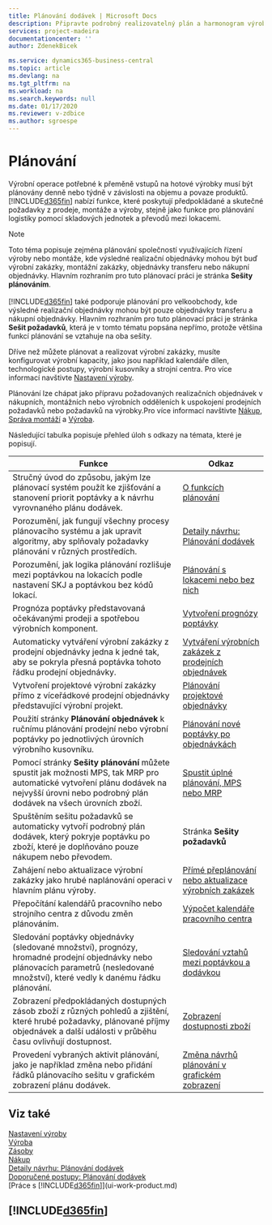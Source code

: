 ```yaml
---
title: Plánování dodávek | Microsoft Docs
description: Připravte podrobný realizovatelný plán a harmonogram výroby pro prodejní a výrobní poptávky.
services: project-madeira
documentationcenter: ''
author: ZdenekBicek

ms.service: dynamics365-business-central
ms.topic: article
ms.devlang: na
ms.tgt_pltfrm: na
ms.workload: na
ms.search.keywords: null
ms.date: 01/17/2020
ms.reviewer: v-zdbice
ms.author: sgroespe
---
```

# Plánování

Výrobní operace potřebné k přeměně vstupů na hotové výrobky musí být plánovány denně nebo týdně v závislosti na objemu a povaze produktů. [!INCLUDE[d365fin](includes/d365fin_md.md)] nabízí funkce, které poskytují předpokládané a skutečné požadavky z prodeje, montáže a výroby, stejně jako funkce pro plánování logistiky pomocí skladových jednotek a převodů mezi lokacemi.

> [!NOTE]
> Toto téma popisuje zejména plánování společností využívajících řízení výroby nebo montáže, kde výsledné realizační objednávky mohou být buď výrobní zakázky, montážní zakázky, objednávky transferu nebo nákupní objednávky. Hlavním rozhraním pro tuto plánovací práci je stránka **Sešity plánováním**.<br /><br />
> [!INCLUDE[d365fin](includes/d365fin_md.md)] také podporuje plánování pro velkoobchody, kde výsledné realizační objednávky mohou být pouze objednávky transferu a nákupní objednávky. Hlavním rozhraním pro tuto plánovací práci je stránka **Sešit požadavků**, která je v tomto tématu popsána nepřímo, protože většina funkcí plánování se vztahuje na oba sešity.

Dříve než můžete plánovat a realizovat výrobní zakázky, musíte konfigurovat výrobní kapacity, jako jsou například  kalendáře dílen, technologické postupy, výrobní kusovníky a strojní centra. Pro více informací navštivte [Nastavení výroby](production-configure-production-processes.md).

Plánování lze chápat jako přípravu požadovaných realizačních objednávek v nákupních, montážních nebo výrobních odděleních k uspokojení prodejních požadavků nebo požadavků na výrobky.Pro více informací navštivte [Nákup](purchasing-manage-purchasing.md), [Správa montáží](assembly-assemble-items.md) a [Výroba](production-manage-manufacturing.md).

Následující tabulka popisuje přehled úloh s odkazy na témata, které je popisují.

|**Funkce**|**Odkaz**|  
|------------|-------------|  
|Stručný úvod do způsobu, jakým lze plánovací systém použít ke zjišťování a stanovení priorit poptávky a k návrhu vyrovnaného plánu dodávek.|[O funkcích plánování](production-about-planning-functionality.md)|
|Porozumění, jak fungují všechny procesy plánovacího systému a jak upravit algoritmy, aby splňovaly požadavky plánování v různých prostředích.|[Detaily návrhu: Plánování dodávek](design-details-supply-planning.md)|
|Porozumění, jak logika plánování rozlišuje mezi poptávkou na lokacích podle nastavení SKJ a poptávkou bez kódů lokací.|[Plánování s lokacemi nebo bez nich](production-planning-with-without-locations.md)|
|Prognóza poptávky představovaná očekávanými prodeji a spotřebou výrobních komponent.|[Vytvoření prognózy poptávky](production-how-to-create-a-forecast.md)|  
|Automaticky vytváření výrobní zakázky z prodejní objednávky jedna k jedné tak, aby se pokryla přesná poptávka tohoto řádku prodejní objednávky.|[Vytváření výrobních zakázek z prodejních objednávek](production-how-to-create-production-orders-from-sales-orders.md)|
|Vytvoření projektové výrobní zakázky přímo z víceřádkové prodejní objednávky představující výrobní projekt.|[Plánování projektové objednávky](production-how-to-plan-project-orders.md)|
|Použití stránky **Plánování objednávek** k ručnímu plánování prodejní nebo výrobní poptávky po jednotlivých úrovních výrobního kusovníku.|[Plánování nové poptávky po objednávkách](production-how-to-plan-for-new-demand.md)|
|Pomocí stránky **Sešity plánování** můžete spustit jak možnosti MPS, tak MRP pro automatické vytvoření plánu dodávek na nejvyšší úrovni nebo podrobný plán dodávek na všech úrovních zboží.|[Spustit úplné plánování, MPS nebo MRP](production-how-to-run-mps-and-mrp.md)|
|Spuštěním sešitu požadavků se automaticky vytvoří podrobný plán dodávek, který pokryje poptávku po zboží, které je doplňováno pouze nákupem nebo převodem.|Stránka **Sešity požadavků**|  
|Zahájení nebo aktualizace výrobní zakázky jako hrubé naplánování operaci v hlavním plánu výroby.|[Přímé přeplánování nebo aktualizace výrobních zakázek](production-how-to-replan-refresh-production-orders.md)|
|Přepočítání kalendářů pracovního nebo strojního centra z důvodu změn plánováním.|[Výpočet kalendáře pracovního centra](production-how-to-create-work-center-calendars.md#to-calculate-a-work-center-calendar)|
|Sledování poptávky objednávky (sledované množství), prognózy, hromadné prodejní objednávky nebo plánovacích parametrů (nesledované množství), které vedly k danému řádku plánování.|[Sledování vztahů mezi poptávkou a dodávkou](production-how-track-demand-supply.md)|
|Zobrazení předpokládaných dostupných zásob zboží z různých pohledů a zjištění, které hrubé požadavky, plánované příjmy objednávek a další události v průběhu času ovlivňují dostupnost.|[Zobrazení dostupnosti zboží](inventory-how-availability-overview.md)|  
|Provedení vybraných aktivit plánování, jako je například změna nebo přidání řádků plánovacího sešitu v grafickém zobrazení plánu dodávek.|[Změna návrhů plánování v grafickém zobrazení](production-how-to-modify-planning-suggestions-in-a-graphical-view.md)|

## Viz také

[Nastavení výroby](production-configure-production-processes.md)  
[Výroba](production-manage-manufacturing.md)  
[Zásoby](inventory-manage-inventory.md)  
[Nákup](purchasing-manage-purchasing.md)  
[Detaily návrhu: Plánování dodávek](design-details-supply-planning.md)   
[Doporučené postupy: Plánování dodávek](setup-best-practices-supply-planning.md)  
[Práce s [!INCLUDE[d365fin](includes/d365fin_md.md)]](ui-work-product.md)

## [!INCLUDE[d365fin](includes/free_trial_md.md)]  
